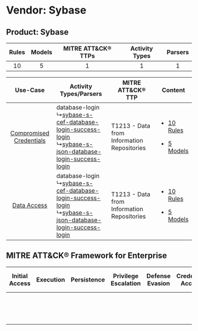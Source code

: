 Vendor: Sybase
==============
Product: Sybase
---------------
| Rules | Models | MITRE ATT&CK® TTPs | Activity Types | Parsers |
|:-----:|:------:|:------------------:|:--------------:|:-------:|
|  10   |   5    |         1          |       1        |    1    |

|    Use-Case    | Activity Types/Parsers    | MITRE ATT&CK® TTP    | Content    |
|:----:| ---- | ---- | ---- |
| [Compromised Credentials](../../../UseCases/uc_compromised_credentials.md) |  database-login<br> ↳[sybase-s-cef-database-login-success-login](Ps/pC_sybasescefdatabaseloginsuccesslogin.md)<br> ↳[sybase-s-json-database-login-success-login](Ps/pC_sybasesjsondatabaseloginsuccesslogin.md)<br> | T1213 - Data from Information Repositories<br> | [<ul><li>10 Rules</li></ul><ul><li>5 Models</li></ul>](RM/r_m_sybase_sybase_Compromised_Credentials.md) |
|    [Data Access](../../../UseCases/uc_data_access.md)    |  database-login<br> ↳[sybase-s-cef-database-login-success-login](Ps/pC_sybasescefdatabaseloginsuccesslogin.md)<br> ↳[sybase-s-json-database-login-success-login](Ps/pC_sybasesjsondatabaseloginsuccesslogin.md)<br> | T1213 - Data from Information Repositories<br> | [<ul><li>10 Rules</li></ul><ul><li>5 Models</li></ul>](RM/r_m_sybase_sybase_Data_Access.md)    |

MITRE ATT&CK® Framework for Enterprise
--------------------------------------
| Initial Access | Execution | Persistence | Privilege Escalation | Defense Evasion | Credential Access | Discovery | Lateral Movement | Collection                                                                              | Command and Control | Exfiltration | Impact |
| -------------- | --------- | ----------- | -------------------- | --------------- | ----------------- | --------- | ---------------- | --------------------------------------------------------------------------------------- | ------------------- | ------------ | ------ |
|                |           |             |                      |                 |                   |           |                  | [Data from Information Repositories](https://attack.mitre.org/techniques/T1213)<br><br> |                     |              |        |
